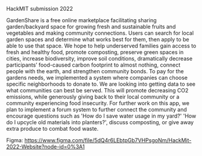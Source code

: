 HackMIT submission 2022

GardenShare is a free online marketplace facilitating sharing garden/backyard space for growing fresh and sustainable fruits and vegetables and making community connections. Users can search for local garden spaces and determine what works best for them, then apply to be able to use that space.
We hope to help underserved families gain access to fresh and healthy food, promote composting, preserve green spaces in cities, increase biodiversity, improve soil conditions, dramatically decrease participants’ food-caused carbon footprint to almost nothing, connect people with the earth, and strengthen community bonds.
To pay for the gardens needs, we implemented a system where companies can choose specific neighborhoods to donate to. We are looking into getting data to see what communities can best be served. This will promote decreasing CO2 emissions, while generously giving back to their local community or a community experiencing food insecurity.
For further work on this app, we plan to implement a forum system to further connect the community and encourage questions such as 'How do I save water usage in my yard?' 'How do I upcycle old materials into planters?', discuss composting, or give away extra produce to combat food waste.

Figma: https://www.figma.com/file/5dQ4r6LEbtpGb7VHPsgoNm/HackMit-2022-Website?node-id=0%3A1
